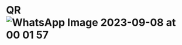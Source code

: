 # QR![WhatsApp Image 2023-09-08 at 00 01 57](https://github.com/AngelGiraldo1998/QR/assets/135383502/aac327cf-74ce-44c7-9eef-66cf697f5129)

